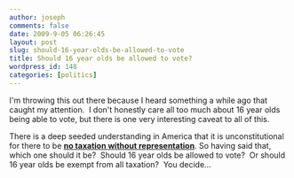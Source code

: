 ```yaml
---
author: joseph
comments: false
date: 2009-9-05 06:26:45
layout: post
slug: should-16-year-olds-be-allowed-to-vote
title: Should 16 year olds be allowed to vote?
wordpress_id: 148
categories: [politics]
---
```


I'm throwing this out there because I heard something a while ago that caught my attention.  I don't honestly care all too much about 16 year olds being able to vote, but there is one very interesting caveat to all of this.

<!-- more -->

There is a deep seeded understanding in America that it is unconstitutional for there to be [__no taxation without representation__](http://en.wikipedia.org/wiki/No_taxation_without_representation). So having said that, which one should it be?  Should 16 year olds be allowed to vote?  Or should 16 year olds be exempt from all taxation?  You decide...
